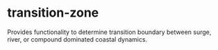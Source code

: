 # transition-zone
Provides functionality to determine transition boundary between surge, river, or compound dominated coastal dynamics.
